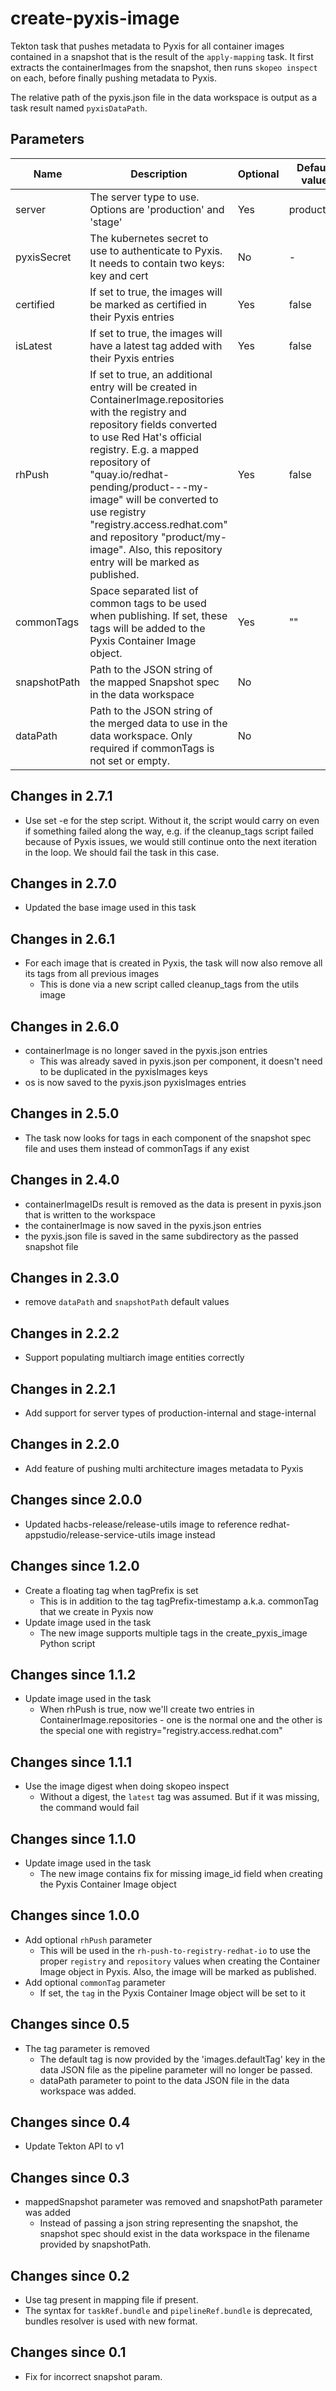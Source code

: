 # create-pyxis-image

Tekton task that pushes metadata to Pyxis for all container images contained in a snapshot that is the
result of the `apply-mapping` task. It first extracts the containerImages from the snapshot, then runs
`skopeo inspect` on each, before finally pushing metadata to Pyxis.

The relative path of the pyxis.json file in the data workspace is output as a task result named
`pyxisDataPath`.

## Parameters

| Name | Description | Optional | Default value |
|------|-------------|----------|---------------|
| server | The server type to use. Options are 'production' and 'stage' | Yes | production |
| pyxisSecret | The kubernetes secret to use to authenticate to Pyxis. It needs to contain two keys: key and cert | No | - |
| certified | If set to true, the images will be marked as certified in their Pyxis entries | Yes | false |
| isLatest | If set to true, the images will have a latest tag added with their Pyxis entries | Yes | false |
| rhPush | If set to true, an additional entry will be created in ContainerImage.repositories with the registry and repository fields converted to use Red Hat's official registry. E.g. a mapped repository of "quay.io/redhat-pending/product---my-image" will be converted to use registry "registry.access.redhat.com" and repository "product/my-image". Also, this repository entry will be marked as published. | Yes | false |
| commonTags | Space separated list of common tags to be used when publishing. If set, these tags will be added to the Pyxis Container Image object. | Yes | "" |
| snapshotPath | Path to the JSON string of the mapped Snapshot spec in the data workspace | No | |
| dataPath | Path to the JSON string of the merged data to use in the data workspace. Only required if commonTags is not set or empty. | No | |

## Changes in 2.7.1
* Use set -e for the step script. Without it, the script would carry on even if something failed along the way,
  e.g. if the cleanup_tags script failed because of Pyxis issues, we would still continue onto the next
  iteration in the loop. We should fail the task in this case.

## Changes in 2.7.0
* Updated the base image used in this task

## Changes in 2.6.1
* For each image that is created in Pyxis, the task will now also remove
  all its tags from all previous images
  * This is done via a new script called cleanup_tags from the utils image

## Changes in 2.6.0
* containerImage is no longer saved in the pyxis.json entries
  * This was already saved in pyxis.json per component, it doesn't need to be duplicated in the pyxisImages keys
* os is now saved to the pyxis.json pyxisImages entries

## Changes in 2.5.0
* The task now looks for tags in each component of the snapshot spec file and uses them instead of commonTags if any
  exist

## Changes in 2.4.0
* containerImageIDs result is removed as the data is present in pyxis.json that is written to the workspace
* the containerImage is now saved in the pyxis.json entries
* the pyxis.json file is saved in the same subdirectory as the passed snapshot file

## Changes in 2.3.0
* remove `dataPath` and `snapshotPath` default values

## Changes in 2.2.2
* Support populating multiarch image entities correctly

## Changes in 2.2.1
* Add support for server types of production-internal and stage-internal

## Changes in 2.2.0
* Add feature of pushing multi architecture images metadata to Pyxis

## Changes since 2.0.0
* Updated hacbs-release/release-utils image to reference redhat-appstudio/release-service-utils image instead

## Changes since 1.2.0
* Create a floating tag when tagPrefix is set
  * This is in addition to the tag tagPrefix-timestamp a.k.a. commonTag that we create in Pyxis now
* Update image used in the task
  * The new image supports multiple tags in the create_pyxis_image Python script

## Changes since 1.1.2
* Update image used in the task
  * When rhPush is true, now we'll create two entries in ContainerImage.repositories - one is the normal one and the other
    is the special one with registry="registry.access.redhat.com"

## Changes since 1.1.1
* Use the image digest when doing skopeo inspect
  * Without a digest, the `latest` tag was assumed. But if it was missing, the command would fail

## Changes since 1.1.0
* Update image used in the task
  * The new image contains fix for missing image_id field when creating the Pyxis Container Image object

## Changes since 1.0.0
* Add optional `rhPush` parameter
  * This will be used in the `rh-push-to-registry-redhat-io` to use the proper `registry` and `repository` values when
    creating the Container Image object in Pyxis. Also, the image will be marked as published.
* Add optional `commonTag` parameter
  * If set, the `tag` in the Pyxis Container Image object will be set to it


## Changes since 0.5
* The tag parameter is removed
  * The default tag is now provided by the 'images.defaultTag' key in the data JSON file as the pipeline parameter will
    no longer be passed.
  * dataPath parameter to point to the data JSON file in the data workspace was added.

## Changes since 0.4
* Update Tekton API to v1

## Changes since 0.3
* mappedSnapshot parameter was removed and snapshotPath parameter was added
  * Instead of passing a json string representing the snapshot, the snapshot spec should exist in the data workspace
    in the filename provided by snapshotPath.

## Changes since 0.2

* Use tag present in mapping file if present.
* The syntax for `taskRef.bundle` and `pipelineRef.bundle` is deprecated,
  bundles resolver is used with new format.

## Changes since 0.1

* Fix for incorrect snapshot param.
